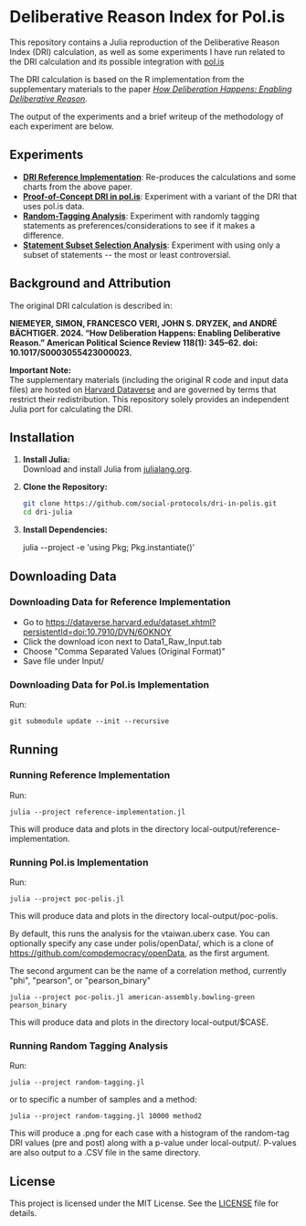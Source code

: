 # Deliberative Reason Index for Pol.is

This repository contains a Julia reproduction of the Deliberative Reason Index (DRI) calculation, as well as some experiments I have run related to the DRI calculation and its possible integration with [pol.is](https://pol.is/)

The DRI calculation is based on the R implementation from the supplementary materials to the paper [*How Deliberation Happens: Enabling Deliberative Reason*](https://www.cambridge.org/core/journals/american-political-science-review/article/how-deliberation-happens-enabling-deliberative-reason/6558F69855ADA8B15BF2EC2E5D403E71).

The output of the experiments and a brief writeup of the methodology of each experiment are below.

## Experiments

- [**DRI Reference Implementation**](docs/reference-implementation.md): Re-produces the calculations and some charts from the above paper.
- [**Proof-of-Concept DRI in pol.is**](docs/poc-polis.md): Experiment with a variant of the DRI that uses pol.is data.
- [**Random-Tagging Analysis**](docs/random-tagging.md): Experiment with randomly tagging statements as preferences/considerations to see if it makes a difference.
- [**Statement Subset Selection Analysis**](docs/statement-subset.md): Experiment with using only a subset of statements -- the most or least controversial. 

## Background and Attribution

The original DRI calculation is described in:

**NIEMEYER, SIMON, FRANCESCO VERI, JOHN S. DRYZEK, and ANDRÉ BÄCHTIGER. 2024. “How Deliberation Happens: Enabling Deliberative Reason.” American Political Science Review 118(1): 345–62. doi: 10.1017/S0003055423000023.**

**Important Note:**  
The supplementary materials (including the original R code and input data files) are hosted on [Harvard Dataverse](https://dataverse.harvard.edu/dataset.xhtml?persistentId=doi:10.7910/DVN/6OKNOY) and are governed by terms that restrict their redistribution. This repository solely provides an independent Julia port for calculating the DRI.

## Installation

1. **Install Julia:**  
   Download and install Julia from [julialang.org](https://julialang.org/downloads/).

2. **Clone the Repository:**  
   ```bash
   git clone https://github.com/social-protocols/dri-in-polis.git
   cd dri-julia
   ```

3. **Install Dependencies:**

    julia --project -e 'using Pkg; Pkg.instantiate()'

## Downloading Data

### Downloading Data for Reference Implementation

- Go to https://dataverse.harvard.edu/dataset.xhtml?persistentId=doi:10.7910/DVN/6OKNOY
- Click the download icon next to Data1_Raw_Input.tab
- Choose "Comma Separated Values (Original Format)"
- Save file under Input/ 


### Downloading Data for Pol.is Implementation

Run:

    git submodule update --init --recursive


## Running

### Running Reference Implementation

Run:

    julia --project reference-implementation.jl

This will produce data and plots in the directory local-output/reference-implementation.

### Running Pol.is Implementation

Run:

    julia --project poc-polis.jl

This will produce data and plots in the directory local-output/poc-polis.

By default, this runs the analysis for the vtaiwan.uberx case. You can optionally specify any case under polis/openData/, which is a clone of https://github.com/compdemocracy/openData, as the first argument.

The second argument can be the name of a correlation method, currently "phi", "pearson", or "pearson_binary"

    julia --project poc-polis.jl american-assembly.bowling-green pearson_binary

This will produce data and plots in the directory local-output/$CASE.

### Running Random Tagging Analysis

Run:

    julia --project random-tagging.jl

or to specific a number of samples and a method: 

    julia --project random-tagging.jl 10000 method2
 
This will produce a .png for each case with a histogram of the random-tag DRI values (pre and post) along with a p-value under local-output/. P-values are also output to a .CSV file in the same directory.

## License

This project is licensed under the MIT License. See the [LICENSE](LICENSE) file for details.

